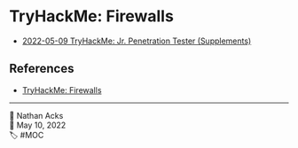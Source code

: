 # TryHackMe: Firewalls

* [2022-05-09 TryHackMe: Jr. Penetration Tester (Supplements)](../log/2022-05-09-tryhackme-jr-penetration-tester-supplements.md)

## References

* [TryHackMe: Firewalls](https://tryhackme.com/room/redteamfirewalls)

- - - -

<span aria-hidden="true">👤</span> Nathan Acks  
<span aria-hidden="true">📅</span> May 10, 2022  
<span aria-hidden="true">🏷️</span> #MOC
